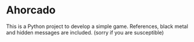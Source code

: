 # Ahorcado
This is a Python project to develop a simple game.
References, black metal and hidden messages are included.
(sorry if you are susceptible)
